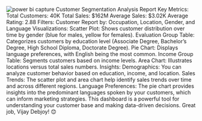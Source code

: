 ![power bi capture](https://github.com/user-attachments/assets/0fb34bf3-f1c6-490b-a707-b3fed3ba5f0d)
Customer Segmentation Analysis Report
Key Metrics:
Total Customers: 40K
Total Sales: $162M
Average Sales: $3.02K
Average Rating: 2.88
Filters:
Customer Report by: Occupation, Location, Gender, and Language
Visualizations:
Scatter Plot: Shows customer distribution over time by gender (blue for males, yellow for females).
Evaluation Group Table: Categorizes customers by education level (Associate Degree, Bachelor’s Degree, High School Diploma, Doctorate Degree).
Pie Chart: Displays language preferences, with English being the most common.
Income Group Table: Segments customers based on income levels.
Area Chart: Illustrates locations versus total sales numbers.
Insights:
Demographics: You can analyze customer behavior based on education, income, and location.
Sales Trends: The scatter plot and area chart help identify sales trends over time and across different regions.
Language Preferences: The pie chart provides insights into the predominant languages spoken by your customers, which can inform marketing strategies.
This dashboard is a powerful tool for understanding your customer base and making data-driven decisions. Great job, Vijay Debjoy! 😊
